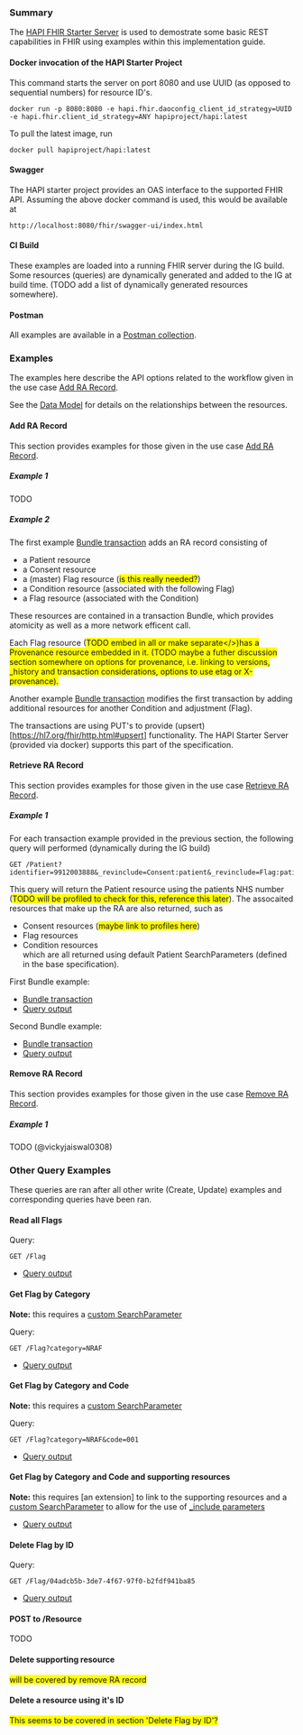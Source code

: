 ### Summary

The [HAPI FHIR Starter Server](https://github.com/hapifhir/hapi-fhir-jpaserver-starter) is used to demostrate some basic REST capabilities in FHIR using examples within this implementation guide.

#### Docker invocation of the HAPI Starter Project

This command starts the server on port 8080 and use UUID (as opposed to sequential numbers) for resource ID's.

```
docker run -p 8080:8080 -e hapi.fhir.daoconfig_client_id_strategy=UUID -e hapi.fhir.client_id_strategy=ANY hapiproject/hapi:latest
```

To pull the latest image, run

```
docker pull hapiproject/hapi:latest
```

#### Swagger

The HAPI starter project provides an OAS interface to the supported FHIR API.  Assuming the above docker command is used, this would be available at

```
http://localhost:8080/fhir/swagger-ui/index.html
```

#### CI Build

These examples are loaded into a running FHIR server during the IG build.  Some resources (queries) are dynamically generated and added to the IG at build time.  (TODO add a list of dynamically generated resources somewhere).

#### Postman

All examples are available in a [Postman collection](assets/postman/postman_collection.json).

### Examples

The examples here describe the API options related to the workflow given in the use case [Add RA Record](add-reasonable-adjustment-record.html).

See the [Data Model](data-model.html) for details on the relationships between the resources.  

#### Add RA Record

This section provides examples for those given in the use case [Add RA Record](add-reasonable-adjustment-record.html).

##### Example 1

TODO

##### Example 2

The first example [Bundle transaction](Bundle-AddConditionTransactionExample1.html) adds an RA record consisting of 

* a Patient resource
* a Consent resource 
* a (master) Flag resource (<span style="background-color: #FFFF00">is this really needed?</span>) 
* a Condition resource (associated with the following Flag)
* a Flag resource (associated with the Condition)

These resources are contained in a transaction Bundle, which provides atomicity as well as a more network efficent call.  

Each Flag resource (<span style="background-color: #FFFF00">TODO embed in all or make separate</>)has a Provenance resource embedded in it.  (<span style="background-color: #FFFF00">TODO maybe a futher discussion section somewhere on options for provenance, i.e. linking to versions, _history and transaction considerations, options to use etag or X-provenance</span>).  

Another example [Bundle transaction](Bundle-AddConditionTransactionExample2.html) modifies the first transaction by adding additional resources for another Condition and adjustment (Flag).  

The transactions are using PUT's to provide (upsert)[https://hl7.org/fhir/http.html#upsert] functionality.  The HAPI Starter Server (provided via docker) supports this part of the specification.

#### Retrieve RA Record

This section provides examples for those given in the use case [Retrieve RA Record](retrieve-ra-record.html).

##### Example 1

For each transaction example provided in the previous section, the following query will performed (dynamically during the IG build)  

```
GET /Patient?identifier=9912003888&_revinclude=Consent:patient&_revinclude=Flag:patient&_revinclude=Condition:patient  
```

This query will return the Patient resource using the patients NHS number (<span style="background-color: #FFFF00">TODO will be profiled to check for this, reference this later</span>).  The assocaited resources that make up the RA are also returned, such as  
* Consent resources (<span style="background-color: #FFFF00">maybe link to profiles here</span>)  
* Flag resources  
* Condition resources  
which are all returned using default Patient SearchParameters (defined in the base specification).   

First Bundle example:  

* [Bundle transaction](Bundle-AddConditionTransactionExample1.html)  
* [Query output](Bundle-QUERY-OUTPUT--0005-add-condition-transaction-example.html)  

Second Bundle example:  

* [Bundle transaction](Bundle-AddConditionTransactionExample2.html)  
* [Query output](Bundle-QUERY-OUTPUT--0006-add-condition-transaction-example.html)  

#### Remove RA Record

This section provides examples for those given in the use case [Remove RA Record](todo.html).

##### Example 1

TODO (@vickyjaiswal0308)

### Other Query Examples

These queries are ran after all other write (Create, Update) examples and corresponding queries have been ran.

#### Read all Flags

Query:
```
GET /Flag
```

* [Query output](Bundle-QUERY-OUTPUT--0008-get-all-flags.html)

#### Get Flag by Category

**Note:** this requires a [custom SearchParameter](SearchParameter-FlagCategory.html)

Query:
```
GET /Flag?category=NRAF  
```

* [Query output](Bundle-QUERY-OUTPUT--0009-get-flag-by-category.html)  

#### Get Flag by Category and Code

**Note:** this requires a [custom SearchParameter](SearchParameter-FlagCode.html)

Query:  
```  
GET /Flag?category=NRAF&code=001  
```  

* [Query output](Bundle-QUERY-OUTPUT--0010-get-flag-by-category-and-code.html)  

#### Get Flag by Category and Code and supporting resources

**Note:** this requires [an extension] to link to the supporting resources and a [custom SearchParameter](todo.html) to allow for the use of [_include parameters](https://www.hl7.org/fhir/search.html#include)

* [Query output](todo.html)

#### Delete Flag by ID

Query:
```
GET /Flag/04adcb5b-3de7-4f67-97f0-b2fdf941ba85
```

* [Query output](OperationOutcome-QUERY-OUTPUT--0011-delete-flag-by-id.html)

#### POST to /Resource 

TODO

#### Delete supporting resource

<span style="background-color: #FFFF00">will be covered by remove RA record</span>

#### Delete a resource using it's ID

<span style="background-color: #FFFF00">This seems to be covered in section 'Delete Flag by ID'?</span>